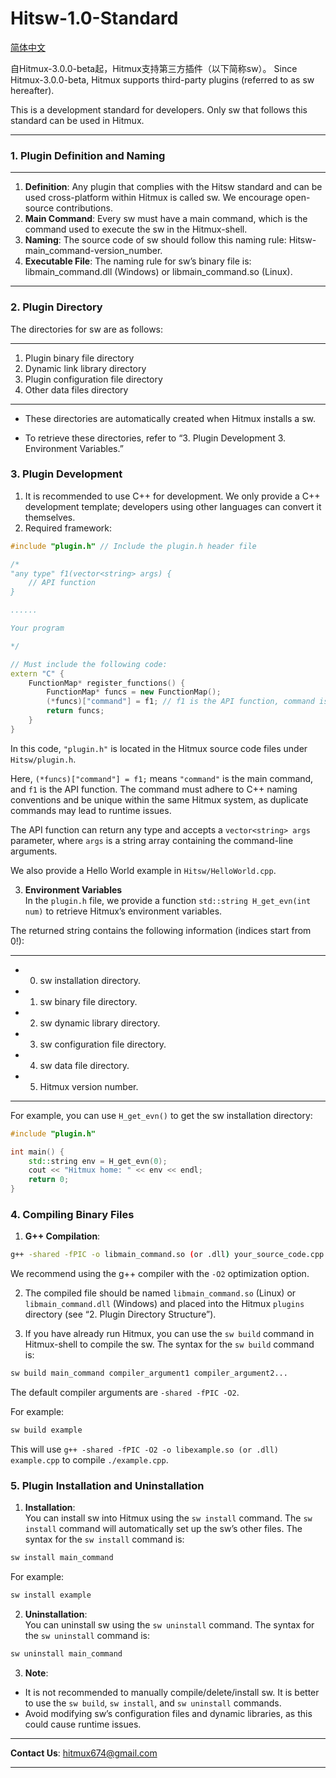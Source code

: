 # Hitsw-1.0-Standard

[简体中文](https://github.com/CaoKai674/Hitmux/Hitsw/hitsw-1.0-standard-zh.md)

自Hitmux-3.0.0-beta起，Hitmux支持第三方插件（以下简称sw）。
Since Hitmux-3.0.0-beta, Hitmux supports third-party plugins (referred to as sw hereafter).

This is a development standard for developers. Only sw that follows this standard can be used in Hitmux.

---

### 1. Plugin Definition and Naming

---

1. **Definition**: Any plugin that complies with the Hitsw standard and can be used cross-platform within Hitmux is called sw. We encourage open-source contributions.
2. **Main Command**: Every sw must have a main command, which is the command used to execute the sw in the Hitmux-shell.
3. **Naming**: The source code of sw should follow this naming rule: Hitsw-main_command-version_number.
4. **Executable File**: The naming rule for sw’s binary file is: libmain_command.dll (Windows) or libmain_command.so (Linux).

---

### 2. Plugin Directory

The directories for sw are as follows:

---

1. Plugin binary file directory
2. Dynamic link library directory
3. Plugin configuration file directory
4. Other data files directory

---

* These directories are automatically created when Hitmux installs a sw.

* To retrieve these directories, refer to “3. Plugin Development 3. Environment Variables.”

### 3. Plugin Development

1. It is recommended to use C++ for development. We only provide a C++ development template; developers using other languages can convert it themselves.
2. Required framework:

```cpp
#include "plugin.h" // Include the plugin.h header file

/*
"any type" f1(vector<string> args) {
    // API function
}

......

Your program

*/

// Must include the following code:
extern "C" {
    FunctionMap* register_functions() {
        FunctionMap* funcs = new FunctionMap();
        (*funcs)["command"] = f1; // f1 is the API function, command is the main command.
        return funcs;
    }
}
```

In this code, `"plugin.h"` is located in the Hitmux source code files under `Hitsw/plugin.h`.

Here, `(*funcs)["command"] = f1;` means `"command"` is the main command, and `f1` is the API function. The command must adhere to C++ naming conventions and be unique within the same Hitmux system, as duplicate commands may lead to runtime issues.

The API function can return any type and accepts a `vector<string> args` parameter, where `args` is a string array containing the command-line arguments.

We also provide a Hello World example in `Hitsw/HelloWorld.cpp`.

3. **Environment Variables**  
In the `plugin.h` file, we provide a function `std::string H_get_evn(int num)` to retrieve Hitmux’s environment variables.

The returned string contains the following information (indices start from 0!):

---
- 0. sw installation directory.
- 1. sw binary file directory.
- 2. sw dynamic library directory.
- 3. sw configuration file directory.    
- 4. sw data file directory.
- 5. Hitmux version number.

---

For example, you can use `H_get_evn()` to get the sw installation directory:

```cpp
#include "plugin.h"

int main() {
    std::string env = H_get_evn(0);
    cout << "Hitmux home: " << env << endl;
    return 0;
}
```

### 4. Compiling Binary Files

1. **G++ Compilation**:

```bash
g++ -shared -fPIC -o libmain_command.so (or .dll) your_source_code.cpp
```

We recommend using the g++ compiler with the `-O2` optimization option.

2. The compiled file should be named `libmain_command.so` (Linux) or `libmain_command.dll` (Windows) and placed into the Hitmux `plugins` directory (see “2. Plugin Directory Structure”).

3. If you have already run Hitmux, you can use the `sw build` command in Hitmux-shell to compile the sw. The syntax for the `sw build` command is:

```bash
sw build main_command compiler_argument1 compiler_argument2...
```

The default compiler arguments are `-shared -fPIC -O2`.

For example:

```bash
sw build example
```

This will use `g++ -shared -fPIC -O2 -o libexample.so (or .dll) example.cpp` to compile `./example.cpp`.

### 5. Plugin Installation and Uninstallation

1. **Installation**:  
You can install sw into Hitmux using the `sw install` command. The `sw install` command will automatically set up the sw’s other files. The syntax for the `sw install` command is:

```bash
sw install main_command
```

For example:

```bash
sw install example
```

2. **Uninstallation**:  
You can uninstall sw using the `sw uninstall` command. The syntax for the `sw uninstall` command is:

```bash
sw uninstall main_command
```

3. **Note**:
- It is not recommended to manually compile/delete/install sw. It is better to use the `sw build`, `sw install`, and `sw uninstall` commands.
- Avoid modifying sw’s configuration files and dynamic libraries, as this could cause runtime issues.

---

**Contact Us**: <hitmux674@gmail.com>

---

